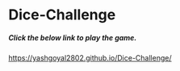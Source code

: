 # Dice-Challenge
##### Click the below link to play the game.
https://yashgoyal2802.github.io/Dice-Challenge/
